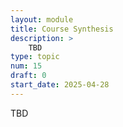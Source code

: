 ```yaml
---
layout: module
title: Course Synthesis
description: > 
    TBD
type: topic
num: 15
draft: 0
start_date: 2025-04-28
---
```


TBD
